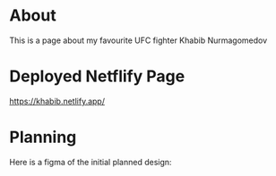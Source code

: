 # About

This is a page about my favourite UFC fighter Khabib Nurmagomedov

# Deployed Netflify Page
https://khabib.netlify.app/


# Planning 

Here is a figma of the initial planned design: 

